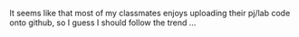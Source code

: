 It seems like that most of my classmates enjoys uploading their pj/lab code onto github, so I guess I should follow the trend ...
